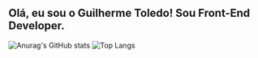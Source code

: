 ## Olá, eu sou o Guilherme Toledo! Sou Front-End Developer.

![Anurag's GitHub stats](https://readme-stats-omega-eight.vercel.app/api?username=guitoledo&show_icons=true&theme=transparent)
![Top Langs](https://readme-stats-omega-eight.vercel.app/api/top-langs/?username=guitoledo\&layout=compact)
